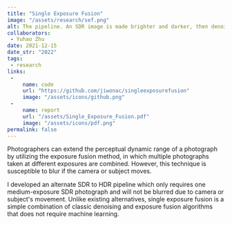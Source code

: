 ```yaml
---
title: "Single Exposure Fusion"
image: "/assets/research/sef.png"
alt: The pipeline. An SDR image is made brighter and darker, then denoising is applied. The resultant three images are combined with Mertens' fusion. 
collaborators: 
 - Yuhao Zhu
date: 2021-12-15
date_str: "2022"
tags:
 - research
links:
 - 
     name: code
     url: "https://github.com/jiwonac/singleexposurefusion"
     image: "/assets/icons/github.png"
 - 
     name: report
     url: "/assets/Single_Exposure_Fusion.pdf"
     image: "/assets/icons/pdf.png"
permalink: false
---
```


Photographers can extend the perceptual dynamic range of a photograph by utilizing the exposure fusion method, in which multiple photographs taken at different exposures are combined. However, this technique is susceptible to blur if the camera or subject moves.

I developed an alternate SDR to HDR pipeline which only requires one medium-exposure SDR photograph and will not be blurred due to camera or subject's movement. Unlike existing alternatives, single exposure fusion is a simple combination of classic denoising and exposure fusion algorithms that does not require machine learning.